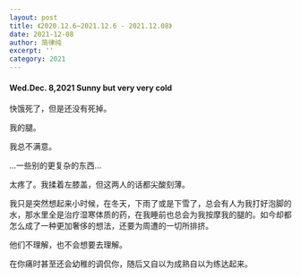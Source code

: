 ```yaml
---
layout: post
title: 《2020.12.6~2021.12.6 - 2021.12.08》
date: 2021-12-08
author: 简律纯
excerpt: ''
category: 2021
---
```


#### Wed.Dec. 8,2021 Sunny but very very cold
快饿死了，但是还没有死掉。

我的腿。

我总不满意。

...一些别的更复杂的东西...

太疼了。我揉着左膝盖，但这两人的话都尖酸刻薄。

我只是突然想起来小时候，在冬天，下雨了或是下雪了，总会有人为我打好泡脚的水，那水里全是治疗湿寒体质的药，在我睡前也总会为我按摩我的腿的。如今却都怎么成了一种更加奢侈的想法，还要为周遭的一切所排挤。

他们不理解，也不会想要去理解。

在你痛时甚至还会幼稚的调侃你，随后又自以为成熟自以为练达起来。